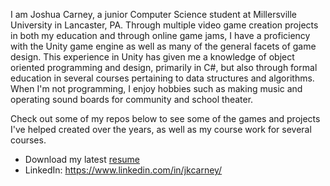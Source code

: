 I am Joshua Carney, a junior Computer Science student at Millersville University in Lancaster, PA. Through multiple video game creation projects in both my education and through online game jams, I have a proficiency with the Unity game engine as well as many of the general facets of game design. This experience in Unity has given me a knowledge of object oriented programming and design, primarily in C#, but also through formal education in several courses pertaining to data structures and algorithms. When I'm not programming, I enjoy hobbies such as making music and operating sound boards for community and school theater. 

Check out some of my repos below to see some of the games and projects I've helped created over the years, as well as my course work for several courses.

- Download my latest [resume](https://www.dl.dropboxusercontent.com/s/dwxvyjc5k29q0su/Joshua_Carney_Resume_2021.pdf?dl=0)
- LinkedIn: https://www.linkedin.com/in/jkcarney/

